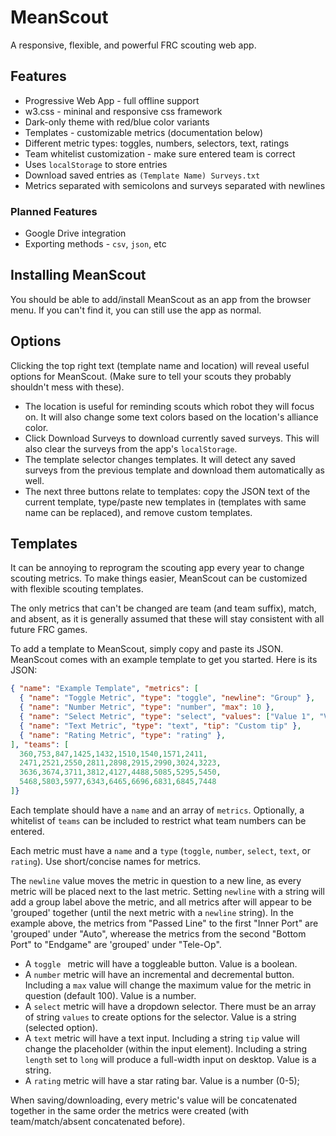 # MeanScout

A responsive, flexible, and powerful FRC scouting web app.

## Features

- Progressive Web App - full offline support
- w3.css - mininal and responsive css framework
- Dark-only theme with red/blue color variants
- Templates - customizable metrics (documentation below)
- Different metric types: toggles, numbers, selectors, text, ratings
- Team whitelist customization - make sure entered team is correct
- Uses `localStorage` to store entries
- Download saved entries as `(Template Name) Surveys.txt`
- Metrics separated with semicolons and surveys separated with newlines

### Planned Features

- Google Drive integration
- Exporting methods - `csv`, `json`, etc

## Installing MeanScout

You should be able to add/install MeanScout as an app from the browser menu.
If you can't find it, you can still use the app as normal.

## Options

Clicking the top right text (template name and location) will reveal useful options for MeanScout. (Make sure to tell your scouts they probably shouldn't mess with these).

- The location is useful for reminding scouts which robot they will focus on. It will also change some text colors based on the location's alliance color.
- Click Download Surveys to download currently saved surveys. This will also clear the surveys from the app's `localStorage`.
- The template selector changes templates. It will detect any saved surveys from the previous template and download them automatically as well.
- The next three buttons relate to templates: copy the JSON text of the current template, type/paste new templates in (templates with same name can be replaced), and remove custom templates.

## Templates

It can be annoying to reprogram the scouting app every year to change scouting metrics. To make things easier, MeanScout can be customized with flexible scouting templates.

The only metrics that can't be changed are team (and team suffix), match, and absent, as it is generally assumed that these will stay consistent with all future FRC games.

To add a template to MeanScout, simply copy and paste its JSON. MeanScout comes with an example template to get you started. Here is its JSON:

```json
{ "name": "Example Template", "metrics": [
  { "name": "Toggle Metric", "type": "toggle", "newline": "Group" },
  { "name": "Number Metric", "type": "number", "max": 10 },
  { "name": "Select Metric", "type": "select", "values": ["Value 1", "Value 2", "Value 3"] },
  { "name": "Text Metric", "type": "text", "tip": "Custom tip" },
  { "name": "Rating Metric", "type": "rating" },
], "teams": [
  360,753,847,1425,1432,1510,1540,1571,2411,
  2471,2521,2550,2811,2898,2915,2990,3024,3223,
  3636,3674,3711,3812,4127,4488,5085,5295,5450,
  5468,5803,5977,6343,6465,6696,6831,6845,7448
]}
```

Each template should have a `name` and an array of `metrics`. Optionally, a whitelist of `teams` can be included to restrict what team numbers can be entered.

Each metric must have a `name` and a `type` (`toggle`, `number`, `select`, `text`, or `rating`). Use short/concise names for metrics.

The `newline` value moves the metric in question to a new line, as every metric will be placed next to the last metric. Setting `newline` with a string will add a group label above the metric, and all metrics after will appear to be 'grouped' together (until the next metric with a `newline` string). In the example above, the metrics from "Passed Line" to the first "Inner Port" are 'grouped' under "Auto", wherease the metrics from the second "Bottom Port" to "Endgame" are 'grouped' under "Tele-Op".

- A `toggle ` metric will have a toggleable button. Value is a boolean.
- A `number` metric will have an incremental and decremental button. Including a `max` value will change the maximum value for the metric in question (default 100). Value is a number.
- A `select` metric will have a dropdown selector. There must be an array of string `values` to create options for the selector. Value is a string (selected option).
- A `text` metric will have a text input. Including a string `tip` value will change the placeholder (within the input element). Including a string `length` set to `long` will produce a full-width input on desktop. Value is a string.
- A `rating` metric will have a star rating bar. Value is a number (0-5);

When saving/downloading, every metric's value will be concatenated together in the same order the metrics were created (with team/match/absent concatenated before).
